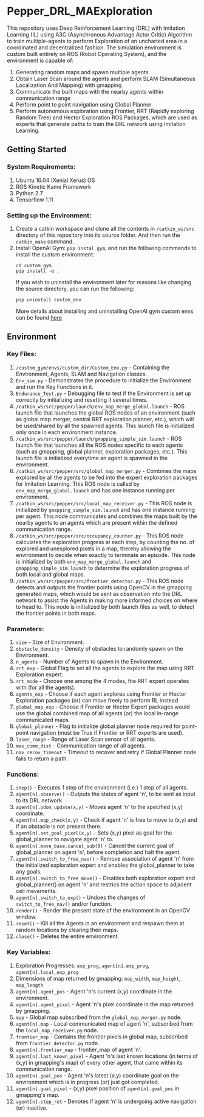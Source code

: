 # Pepper_DRL_MAExploration
This repository uses Deep Reinforcement Learning (DRL) with Imitation Learning (IL) using A3C (Asynchronous Advantage Actor Critic) Algorithm to train multiple-agents to perform Exploration of an uncharted area in a coordinated and decentralized fashion. The simulation environment is custom built entirely on ROS (Robot Operating System), and the environment is capable of:
1) Generating random maps and spawn multiple agents
2) Obtain Laser Scan around the agents and perform SLAM (Simultaneous Localization And Mapping) with gmapping
3) Communicate the built maps with the nearby agents within communication range
4) Perform point to point navigation using Global Planner
5) Perform autonomous exploration using Frontier, RRT (Rapidly exploring Random Tree) and Hector Exploration ROS Packages, which are used as experts that generate paths to train the DRL network using Imitation Learning.

## Getting Started ##
### System Requirements: ###
1) Ubuntu 16.04 (Xenial Xerus) OS
2) ROS Kinetic Kame Framework
3) Python 2.7
4) Tensorflow 1.11

### Setting up the Environment: ###
1) Create a catkin workspace and clone all the contents in `/catkin_ws/src` directory of this repository into its source folder. And then run the `catkin_make` command.
2) Install OpenAI Gym: `pip instal gym`, and run the following commands to install the custom environment:
   ```
   cd custom_gym
   pip install -e .
   ```
   If you wish to uninstall the environment later for reasons like changing the source directory, you can run the following:
   ```
   pip uninstall custom_env
   ```
   More details about installing and uninstalling OpenAI gym custom envs can be found [here](https://medium.com/analytics-vidhya/building-custom-gym-environments-for-reinforcement-learning-24fa7530cbb5)

## Environment ##
### Key Files: ###
1) `/custom_gym/envs/custom_dir/Custom_Env.py` - Containing the Environment, Agents, SLAM and Navigation classes.
2) `Env_sim.py` - Demonstrates the procedure to initialize the Environment and run the Key Functions in it.
3) `Endurance_Test.py` - Debugging file to test if the Environment is set up correctly by initializing and resetting it several times.
4) `/catkin_ws/src/pepper/launch/env_map_merge_global.launch` - ROS launch file that launches the global ROS nodes of an environment (such as global map merger, central RRT exploration planner, etc.), which will be used/shared by all the spawned agents. This launch file is initialized only once in each environment instance.
5) `/catkin_ws/src/pepper/launch/gmapping_simple_sim.launch` - ROS launch file that launches all the ROS nodes specific to each agents (such as gmapping, global planner, exploration packages, etc.). This launch file is initialized everytime an agent is spawned in the environment.
6) `/catkin_ws/src/pepper/src/global_map_merger.py` - Combines the maps explored by all the agents to be fed into the expert exploration packages for Imitation Learning. This ROS node is called by `env_map_merge_global.launch` and has one instance running per environment.
7) `/catkin_ws/src/pepper/src/local_map_receiver.py` - This ROS node is initialized by `gmapping_simple_sim.launch` and has one instance running per agent. This node communicates and combines the maps built by the nearby agents to an agents which are present within the defined communication range.
8) `/catkin_ws/src/pepper/src/occupancy_counter.py` - This ROS node calculates the exploration progress at each step, by counting the no. of explored and unexplored pixels in a map, thereby allowing the environment to decide when exactly to terminate an episode. This node is initialized by both `env_map_merge_global.launch` and `gmapping_simple_sim.launch` to determine the exploration progress of both local and global maps.
9) `/catkin_ws/src/pepper/src/frontier_detector.py` - This ROS node detects and outputs the frontier points using OpenCV in the gmapping generated maps, which would be sent as observation into the DRL network to assist the Agents in making more informed choices on where to head to. This node is initialized by both launch files as well, to detect the frontier points in both maps.

### Parameters: ###
1) `size` - Size of Environment.
2) `obstacle_density` - Density of obstacles to randomly spawn on the Environment.
3) `n_agents` - Number of Agents to spawn in the Environment.
4) `rrt_exp` - Global Flag to set all the agents to explore the map using RRT Exploration expert.
5) `rrt_mode` - Choose one among the 4 modes, the RRT expert operates with (for all the agents).
6) `agents_exp` - Choose if each agent explores using Frontier or Hector Exploration packages (or) can move freely to perform RL instead.
7) `global_map_exp` - Choose if Frontier or Hector Expert packages would use the global combined map of all agents (or) the local in-range communicated maps.
8) `global_planner` - Flag to initialize global planner node required for point-point navigation (must be True if Frontier or RRT experts are used).
9) `laser_range` - Range of Laser Scan sensor of all agents.
10) `max_comm_dist` - Communication range of all agents.
11) `nav_recov_timeout` - Timeout to recover and retry if Global Planner node fails to return a path.

### Functions: ###
1) `step()` - Executes 1 step of the environment (i.e.) 1 step of all agents.
2) `agent[n].observe()` - Outputs the states of agent 'n', to be sent as input to its DRL network.
3) `agent[n].odom_update(x,y)` - Moves agent 'n' to the specified (x,y) coordinate.
4) `agent[n].map_check(x,y)` - Check if agent 'n' is free to move to (x,y) and if an obstacle is not present there.
5) `agent[n].set_goal_pixel(x,y)` - Sets (x,y) pixel as goal for the global_planner to navigate agent 'n' to.
6) `agent[n].move_base.cancel_sub(0)` - Cancel the current goal of global_planner on agent 'n', before completion and halt the agent.
7) `agent[n].switch_to_free_nav()` - Remove association of agent 'n' from the initialized exploration expert and enables the global_planner to take any goals.
8) `agent[n].switch_to_free_move()` - Disables both exploration expert and global_planner() on agent 'n' and restrics the action space to adjacent cell mevements.
9) `agent[n].switch_to_exp()` - Undoes the changes of `switch_to_free_nav()` and/or  function.
10) `render()` - Render the present state of the environment in an OpenCV window.
11) `reset()` - Kill all the Agents in an environment and respawn them at random locations by clearing their maps.
12) `close()` - Deletes the entire environment.

### Key Variables: ###
1) Exploration Progresses: `exp_prog`, `agent[n].exp_prog`, `agent[n].local_exp_prog`
2) Dimensions of map returned by gmapping: `map_width`, `map_height`, `map_length`
3) `agent[n].agent_pos` - Agent 'n's current (x,y) coordinate in the environment.
4) `agent[n].agent_pixel` - Agent 'n's pixel coordinate in the map returned by gmapping.
5) `map` - Global map subscribed from the `global_map_merger.py` node.
6) `agent[n].map` - Local communicated map of agent 'n', subscribed from the `local_map_receiver.py` node.
7) `frontier_map` - Contains the frontier pixels in global map, subscribed from `frontier_detector.py` node.
8) `agent[n].frontier_map` - frontier_map of agent 'n'.
9) `agent[n].last_known_pixel` - Agent 'n's last known locations (in terms of (x,y) in gmapping's map) of every other agent, that came within its communication range.
10) `agent[n].goal_pos` - Agent 'n's latest (x,y) coordinate goal on the environment which is in progress (or) just got completed.
11) `agent[n].goal_pixel` - (x,y) pixel position of `agent[n].goal_pos` in gmapping's map.
12) `agent[n].step_ret` - Denotes if agent 'n' is undergoing active navigation (or) inactive.
